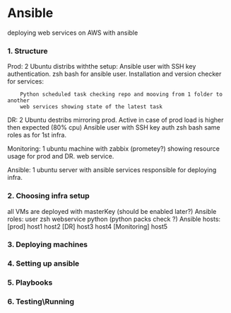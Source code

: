 # Ansible

deploying web services on AWS  with ansible


### 1. Structure

Prod:
2 Ubuntu distribs withthe setup:
    Ansible user with SSH key authentication.
    zsh bash for ansible user.
    Installation and version checker for services:

        Python scheduled task checking repo and mooving from 1 folder to another
        web services showing state of the latest task
DR:
2 Ubuntu destribs mirroring prod. Active in case of prod load is higher then expected (80% cpu)
    Ansible user with SSH key auth
    zsh bash
    same roles as for 1st infra.

Monitoring:
1 ubuntu machine with zabbix (prometey?) showing resource usage for prod and DR. web service.

Ansible:
1 ubuntu server with ansible services responsible for deploying infra.

### 2. Choosing infra setup

all VMs are deployed with masterKey (should be enabled later?)
Ansible roles:
    user
    zsh
    webservice
    python    (python packs check ?)
Ansible hosts:
[prod]
    host1
    host2
[DR]
    host3
    host4
[Monitoring]
    host5
    
### 3. Deploying machines

### 4. Setting up ansible

### 5. Playbooks

### 6. Testing\Running
